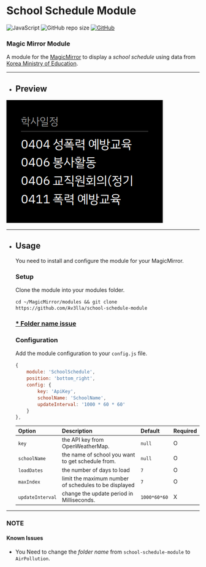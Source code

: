 # School Schedule Module

![JavaScript](https://img.shields.io/badge/JavaScript-181717.svg?logo=javascript)
![GitHub repo size](https://img.shields.io/github/repo-size/av3lla/school-schedule-module)
[![GitHub](https://img.shields.io/github/license/av3lla/school-schedule-module)](https://mit-license.org/)

### Magic Mirror Module

A module for the [MagicMirror](https://github.com/MichMich/MagicMirror) to display a *school schedule* using data from [Korea Ministry of Education](https://open.neis.go.kr/).

---

* ## Preview
![preview](.github/preview.png)

---

* ## Usage
    You need to install and configure the module for your MagicMirror.

    ### Setup
    Clone the module into your modules folder.
    ```shell
    cd ~/MagicMirror/modules && git clone https://github.com/Av3lla/school-schedule-module
    ```
    ### [* Folder name issue](#known-issues)

    ### Configuration

    Add the module configuration to your `config.js` file.

    ```js
    {
    	module: 'SchoolSchedule',
    	position: 'bottom_right',
    	config: {
            key: 'ApiKey',
            schoolName: 'SchoolName',
            updateInterval: '1000 * 60 * 60'
    	}
    },
    ```

    | Option | Description | Default | Required |
    |---|---|---|---|
    | `key` | the API key from OpenWeatherMap.| `null` | O |
    | `schoolName` | the name of school you want to get schedule from. | `null` | O |
    |`loadDates`| the number of days to load | `7` | O |
    | `maxIndex` | limit the maximum number of schedules to be displayed | `7` | O |
    | `updateInterval` | change the update period in Milliseconds. | `1000*60*60` | X |

---

### NOTE

#### Known Issues
  * You Need to change the *folder name* from `school-schedule-module` to `AirPollution`.